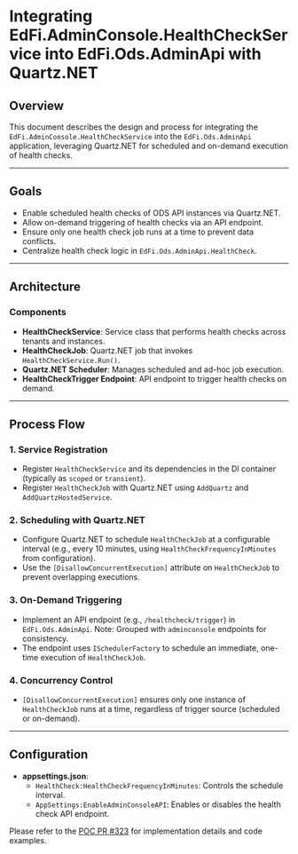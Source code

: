 # Integrating EdFi.AdminConsole.HealthCheckService into EdFi.Ods.AdminApi with Quartz.NET

## Overview

This document describes the design and process for integrating the `EdFi.AdminConsole.HealthCheckService` into the `EdFi.Ods.AdminApi` application, leveraging Quartz.NET for scheduled and on-demand execution of health checks.

---

## Goals

* Enable scheduled health checks of ODS API instances via Quartz.NET.
* Allow on-demand triggering of health checks via an API endpoint.
* Ensure only one health check job runs at a time to prevent data conflicts.
* Centralize health check logic in `EdFi.Ods.AdminApi.HealthCheck`.

---

## Architecture

### Components

* **HealthCheckService**: Service class that performs health checks across tenants and instances.
* **HealthCheckJob**: Quartz.NET job that invokes `HealthCheckService.Run()`.
* **Quartz.NET Scheduler**: Manages scheduled and ad-hoc job execution.
* **HealthCheckTrigger Endpoint**: API endpoint to trigger health checks on demand.

---

## Process Flow

### 1. Service Registration

* Register `HealthCheckService` and its dependencies in the DI container (typically as `scoped` or `transient`).
* Register `HealthCheckJob` with Quartz.NET using `AddQuartz` and `AddQuartzHostedService`.

### 2. Scheduling with Quartz.NET

* Configure Quartz.NET to schedule `HealthCheckJob` at a configurable interval (e.g., every 10 minutes, using `HealthCheckFrequencyInMinutes` from configuration).
* Use the `[DisallowConcurrentExecution]` attribute on `HealthCheckJob` to prevent overlapping executions.

### 3. On-Demand Triggering

* Implement an API endpoint (e.g., `/healthcheck/trigger`) in `EdFi.Ods.AdminApi`. Note: Grouped with `adminconsole` endpoints for consistency.
* The endpoint uses `ISchedulerFactory` to schedule an immediate, one-time execution of `HealthCheckJob`.

### 4. Concurrency Control

* `[DisallowConcurrentExecution]` ensures only one instance of `HealthCheckJob` runs at a time, regardless of trigger source (scheduled or on-demand).

---

## Configuration

* **appsettings.json**:
  * `HealthCheck:HealthCheckFrequencyInMinutes`: Controls the schedule interval.
  * `AppSettings:EnableAdminConsoleAPI`: Enables or disables the health check API endpoint.

Please refer to the [POC PR #323](https://github.com/Ed-Fi-Alliance-OSS/AdminAPI-2.x/pull/323) for implementation details and code examples.

